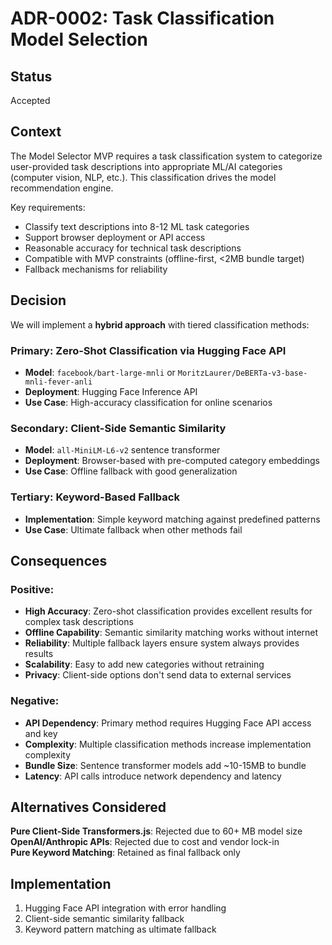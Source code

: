 # ADR-0002: Task Classification Model Selection

## Status
Accepted

## Context
The Model Selector MVP requires a task classification system to categorize user-provided task descriptions into appropriate ML/AI categories (computer vision, NLP, etc.). This classification drives the model recommendation engine.

Key requirements:
- Classify text descriptions into 8-12 ML task categories
- Support browser deployment or API access
- Reasonable accuracy for technical task descriptions
- Compatible with MVP constraints (offline-first, <2MB bundle target)
- Fallback mechanisms for reliability

## Decision
We will implement a **hybrid approach** with tiered classification methods:

### Primary: Zero-Shot Classification via Hugging Face API
- **Model**: `facebook/bart-large-mnli` or `MoritzLaurer/DeBERTa-v3-base-mnli-fever-anli`
- **Deployment**: Hugging Face Inference API
- **Use Case**: High-accuracy classification for online scenarios

### Secondary: Client-Side Semantic Similarity  
- **Model**: `all-MiniLM-L6-v2` sentence transformer
- **Deployment**: Browser-based with pre-computed category embeddings
- **Use Case**: Offline fallback with good generalization

### Tertiary: Keyword-Based Fallback
- **Implementation**: Simple keyword matching against predefined patterns
- **Use Case**: Ultimate fallback when other methods fail

## Consequences

### Positive:
- **High Accuracy**: Zero-shot classification provides excellent results for complex task descriptions
- **Offline Capability**: Semantic similarity matching works without internet
- **Reliability**: Multiple fallback layers ensure system always provides results
- **Scalability**: Easy to add new categories without retraining
- **Privacy**: Client-side options don't send data to external services

### Negative:
- **API Dependency**: Primary method requires Hugging Face API access and key
- **Complexity**: Multiple classification methods increase implementation complexity
- **Bundle Size**: Sentence transformer models add ~10-15MB to bundle
- **Latency**: API calls introduce network dependency and latency

## Alternatives Considered

**Pure Client-Side Transformers.js**: Rejected due to 60+ MB model size
**OpenAI/Anthropic APIs**: Rejected due to cost and vendor lock-in  
**Pure Keyword Matching**: Retained as final fallback only

## Implementation
1. Hugging Face API integration with error handling
2. Client-side semantic similarity fallback
3. Keyword pattern matching as ultimate fallback